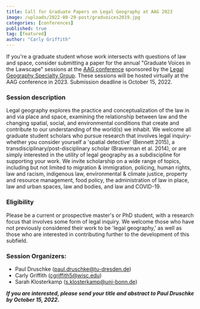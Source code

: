 ```yaml
---
title: Call for Graduate Papers on Legal Geography at AAG 2023
image: /uploads/2022-08-29-post/gradvoices2019.jpg
categories: [conferences]
published: true
tag: [featured]
author: "Carly Griffith"
---
```


If you're a graduate student whose work intersects with questions of law and space, consider submitting a paper for the annual "Graduate Voices in the Lawscape" sessions at the [AAG conference](https://www.aag.org/events/aag2023/) sponsored by the [Legal Geography Specialty Group](https://www.legalgeography.com/). These sessions will be hosted virtually at the AAG conference in 2023. Submission deadline is October 15, 2022.

### Session description

Legal geography explores the practice and conceptualization of the law in and via place and space, examining the relationship between law and the changing spatial, social, and environmental conditions that create and contribute to our understanding of the world(s) we inhabit. We welcome all graduate student scholars who pursue research that involves legal inquiry-whether you consider yourself a 'spatial detective' (Bennett 2015), a transdisciplinary/post-disciplinary scholar (Braverman et al. 2014), or are simply interested in the utility of legal geography as a subdiscipline for supporting your work. We invite scholarship on a wide range of topics, including but not limited to migration & immigration, policing, human rights, law and racism, indigenous law, environmental & climate justice, property and resource management, food policy, the administration of law in place, law and urban spaces, law and bodies, and law and COVID-19.

### Eligibility

Please be a current or prospective master's or PhD student, with a research focus that involves some form of legal inquiry. We welcome those who have not previously considered their work to be 'legal geography,' as well as those who are interested in contributing further to the development of this subfield.

### Session Organizers:
- Paul Druschke ([paul.druschke@tu-dresden.de](paul.druschke@tu-dresden.de))
- Carly Griffith (cgriffith5@wisc.edu)
- Sarah Klosterkamp (s.klosterkamp@uni-bonn.de)

***If you are interested, please send your title and abstract to Paul Druschke by October 15, 2022.***
